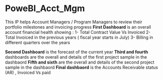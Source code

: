 # PoweBI_Acct_Mgm
This IP helps Account Managers / Program Managers to review their portfolio milestones and invoicing progress
**First Dashboard** is an overall account financial health showing :
          1- Total Contract Value Vs Invoiced
          2- Total Invoiced in the previous years ( fiscal year starts in July)
          3- Billing in different quarters over the years 

**Second Dashboard** is the forecast of the current year
**Third and fourth** dashboards are the overall and details of the first project sample in the dashbaord
**Fifth and sixth** are the overall and details of the second project sample in the dashbaord
**Final dashbaord** is the Accounts Receivable status (AR) , Invoiced Vs paid 
